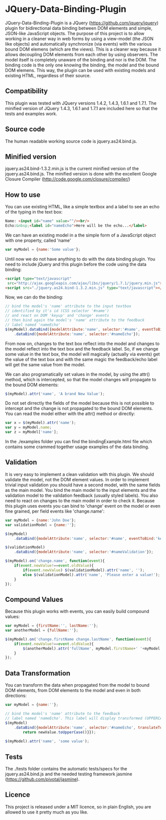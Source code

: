 # JQuery-Data-Binding-Plugin

JQuery-Data-Binding-Plugin is a JQuery (https://github.com/jquery/jquery) plugin for bidirectional data binding between DOM elements and simple, JSON-like JavaScript objects. The purpose of this project is to allow working in a cleaner way in web forms by using a view-model (the JSON like objects) and automatically synchronize (via events) with the various bound DOM elemens (which are the views). This is a cleaner way because it allows decoupling DOM elements from each other by using observers. The model itself is completely unaware of the binding and nor is the DOM. The binding code is the only one knowing the binding, the model and the bound DOM elemens. This way, the plugin can be used with existing models and existing HTML, regardless of their source.

## Compatibility
This plugin was tested with JQuery versions 1.4.2, 1.4.3, 1.6.1 and 1.7.1. The minified version of JQuery 1.4.3, 1.6.1 and 1.7.1 are included here so that the tests and examples work.

## Source code
The human readable working source code is jquery.as24.bind.js.

## Minified version
jquery.as24.bind-1.3.2.min.js is the current minified version of the jquery.as24.bind.js. The minified version is done with the excellent Google Closure Compiler (http://code.google.com/closure/compiler/)

## How to use
You can use existing HTML, like a simple textbox and a label to see an echo of the typing in the text box:

```html
Name: <input id="name" value=""/><br/>
Echo:&nbsp;<label id="nameEcho">Here will be the echo...</label>
```

We can have an existing model in a the simple form of a JavaScript object with one property, called 'name'

```js
var myModel = {name:'Some value'};
```

Until now we do not have anything to do with the data binding plugin.
You need to include jQuery and this plugin before the code using the data binding:

```html
<script type="text/javascript"
 src="http://ajax.googleapis.com/ajax/libs/jquery/1.7.1/jquery.min.js"></script> 
<script src="./jquery.as24.bind-1.3.2.min.js" type="text/javascript"></script>
```

Now, we can do the binding:

```js
// bind the model's 'name' attribute to the input textbox 
// identified by it's id (CSS selector '#name') 
// and react on DOM 'keyup' and 'change' events
// then bind again the model's 'name' attribute to the feedback 
// label named 'nameEcho'
$(myModel).dataBind({modelAttribute:'name', selector:'#name', eventToBind:'keyup change'})
	.dataBind({modelAttribute:'name', selector:'#nameEcho'});
```

From now on, changes to the text box reflect into the model and changes to the model reflect into the text box and the feedback label. So, if we change some value in the text box, the model will magically (actually via events) get the value of the text box and with the same magic the feedback/echo label will get the same value from the model.

We can also programatically set values in the model, by using the attr() method, which is intercepted, so that the model changes will propagate to the bound DOM elements:

```js
$(myModel).attr('name', 'A brand New Value');
```

Do not set dirrectly the fields of the model because this is not possible to intercept and the change is not propagated to the bound DOM elements.
You can read the model either with the attr() method or directly: 

```js
var x = $(myModel).attr('name');
var y = myModel.name;
var z = myModel['name'];
```

In the ./examples folder you can find the bindingExample.html file which contains some crammed together usage examples of the data binding.

## Validation

It is very easy to implement a clean validation with this plugin. We should validate the model, not the DOM element values. In order to implement trivial input validation you should have a second model, with the same fields as the main model. You bind the main model to the input elements and the validation model to the validation feedback (usually styled labels). You also need to react on changes to the main model in order to check it. Because this plugin uses events you can bind to 'change' event on the model or even fine grained, per field events like 'change.name': 

```js
var myModel = {name:'John Doe'}; 
var validationModel = {name:''};

$(myModel)
	.dataBind({modelAttribute:'name', selector:'#name', eventToBind:'keyup change'});

$(validationModel)
	.dataBind({modelAttribute:'name', selector:'#nameValidation'});

$(myModel).on('change.name', function(event){
	if(event.newValue!==event.oldValue){
		if(event.newValue) $(validationModel).attr('name', '');
		else $(validationModel).attr('name', 'Please enter a value!');
	}
});
```

## Compound Values
Because this plugin works with events, you can easily build compound values:

```js
var myModel = {firstName:'', lastName:''}; 
var anotherModel = {fullName:''}; 

$(myModel).on('change.firstName change.lastName', function(event){
	if(event.newValue!==event.oldValue){
		$(anotherModel).attr('fullName', myModel.firstName+' '+myModel.lastName);
	}
});
```

## Data Transformation
You can transform the data when propagated from the model to bound DOM elements, from DOM elements to the model and even in both directions:

```js
var myModel = {name:''};

// bind the model's 'name' attribute to the feedback 
// label named 'nameEcho'. This label will display transformed (UPPERCASED) data.
$(myModel)
	.dataBind({modelAttribute:'name', selector:'#nameEcho', translateTo:function(newValue){
		return newValue.toUpperCase()}});
	
$(myModel).attr('name', 'some value');
```


## Tests
The ./tests folder contains the automatic tests/specs for the jquery.as24.bind.js and the needed testing framework jasmine (https://github.com/pivotal/jasmine).

## Licence
This project is released under a MIT licence, so in plain English, you are allowed to use it pretty much as you like.

